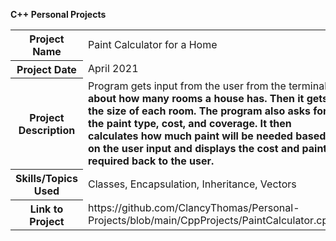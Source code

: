 <b>C++ Personal Projects</b>
<table>
    <tr>
        <th>Project Name
        <td>Paint Calculator for a Home
    <tr>
    <tr>
        <th>Project Date
        <td>April 2021
    <tr>
    <tr>
        <th>Project Description
        <td>Program gets input from the user from the terminal<b> about how many rooms a house has. Then it gets the size of each room. The program also asks for the paint type, cost, and coverage. It then calculates how much paint will be needed based on the user input and displays the cost and paint required back to the user. 
    <tr>
    <tr>
        <th>Skills/Topics Used
        <td>Classes, Encapsulation, Inheritance, Vectors
    <tr>
    <tr>
        <th>Link to Project
        <td>https://github.com/ClancyThomas/Personal-Projects/blob/main/CppProjects/PaintCalculator.cpp
    <tr>
